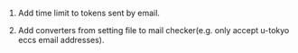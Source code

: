 1. Add time limit to tokens sent by email.

2. Add converters from setting file to mail checker(e.g. only accept u-tokyo eccs email addresses).